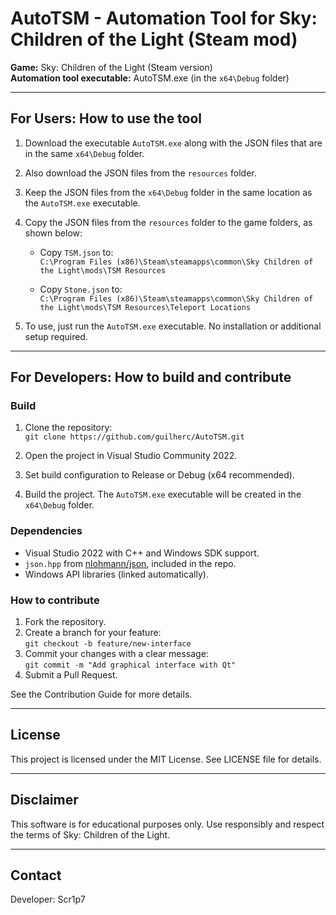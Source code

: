 # AutoTSM - Automation Tool for Sky: Children of the Light (Steam mod)

**Game:** Sky: Children of the Light (Steam version)  
**Automation tool executable:** AutoTSM.exe (in the `x64\Debug` folder)

---

## For Users: How to use the tool

1. Download the executable `AutoTSM.exe` along with the JSON files that are in the same `x64\Debug` folder.

2. Also download the JSON files from the `resources` folder.

3. Keep the JSON files from the `x64\Debug` folder in the same location as the `AutoTSM.exe` executable.

4. Copy the JSON files from the `resources` folder to the game folders, as shown below:

   - Copy `TSM.json` to:  
     `C:\Program Files (x86)\Steam\steamapps\common\Sky Children of the Light\mods\TSM Resources`

   - Copy `Stone.json` to:  
     `C:\Program Files (x86)\Steam\steamapps\common\Sky Children of the Light\mods\TSM Resources\Teleport Locations`

5. To use, just run the `AutoTSM.exe` executable. No installation or additional setup required.

---

## For Developers: How to build and contribute

### Build

1. Clone the repository:  
   `git clone https://github.com/guilherc/AutoTSM.git`

2. Open the project in Visual Studio Community 2022.

3. Set build configuration to Release or Debug (x64 recommended).

4. Build the project. The `AutoTSM.exe` executable will be created in the `x64\Debug` folder.

### Dependencies

- Visual Studio 2022 with C++ and Windows SDK support.  
- `json.hpp` from [nlohmann/json](https://github.com/nlohmann/json), included in the repo.  
- Windows API libraries (linked automatically).

### How to contribute

1. Fork the repository.  
2. Create a branch for your feature:  
   `git checkout -b feature/new-interface`  
3. Commit your changes with a clear message:  
   `git commit -m "Add graphical interface with Qt"`  
4. Submit a Pull Request.

See the Contribution Guide for more details.

---

## License

This project is licensed under the MIT License. See LICENSE file for details.

---

## Disclaimer

This software is for educational purposes only. Use responsibly and respect the terms of Sky: Children of the Light.

---

## Contact

Developer: Scr1p7
